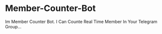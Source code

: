 # Member-Counter-Bot
Im Member Counter Bot. I Can Counte Real Time Member In Your Telegram Group...
